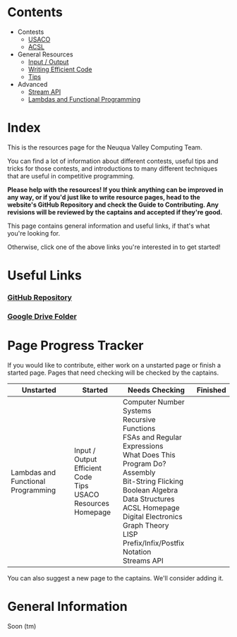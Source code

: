 <div></div>

# Contents

- <a>Contests</a>
  - [USACO](/resources/usaco)
  - [ACSL](/resources/acsl)
- <a>General Resources</a>
  - [Input / Output](/resources/io)
  - [Writing Efficient Code](/resources/efficiency)
  - [Tips](/resources/tips)
- <a>Advanced</a>
  - [Stream API](/resources/streams)
  - [Lambdas and Functional Programming](/resources/lambdas)

# Index

This is the resources page for the Neuqua Valley Computing Team.

You can find a lot of information about different contests, useful tips and tricks for those contests, and introductions
to many different techniques that are useful in competitive programming.

**Please help with the resources! If you think anything can be improved in any way, or if you'd just like to write resource pages, head to the
website's GitHub Repository and check the Guide to Contributing. Any revisions will be reviewed by the captains
and accepted if they're good.**

This page contains general information and useful links, if that's what you're looking for.

Otherwise, click one of the above links you're interested in to get started!

# Useful Links
### <a href="https://github.com/NVComputing/nvcomputingsite" target="_blank" rel="noopener noreferrer">GitHub Repository</a>
### <a href="https://drive.google.com/drive/u/7/folders/1-9GMKiUQ73BadhtPJca8GAPqXCEi0lAl" target="_blank" rel="noopener noreferrer">Google Drive Folder</a>
# Page Progress Tracker

If you would like to contribute, either work on a unstarted page or finish a started page. Pages that need checking will be
checked by the captains.

| Unstarted | Started | Needs Checking | Finished |
| --- | --- | --- | --- |
| Lambdas and Functional Programming | Input / Output<br />Efficient Code<br />Tips<br />USACO<br />Resources Homepage<br /> | Computer Number Systems<br />Recursive Functions<br />FSAs and Regular Expressions<br />What Does This Program Do?<br />Assembly<br />Bit-String Flicking<br />Boolean Algebra<br />Data Structures<br />ACSL Homepage<br />Digital Electronics<br />Graph Theory<br />LISP<br />Prefix/Infix/Postfix Notation<br />Streams API<br /> |  |

You can also suggest a new page to the captains. We'll consider adding it.

# General Information

Soon (tm)
